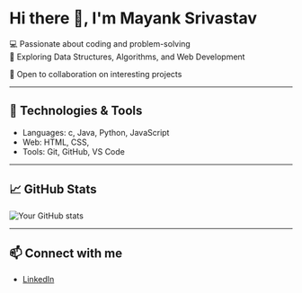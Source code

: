 # Hi there 👋, I'm Mayank Srivastav

💻 Passionate about coding and problem-solving  
🚀 Exploring Data Structures, Algorithms, and Web Development

🌱 Open to collaboration on interesting projects  

---

## 🔧 Technologies & Tools
- Languages: c, Java, Python, JavaScript  
- Web: HTML, CSS, 
- Tools: Git, GitHub, VS Code  

---

## 📈 GitHub Stats
![Your GitHub stats](https://github-readme-stats.vercel.app/api?username=Mayank5693&show_icons=true&theme=radical)



---

## 📫 Connect with me
- [LinkedIn](https://www.linkedin.com/in/mayank-srivastav-3aab08344/)  


